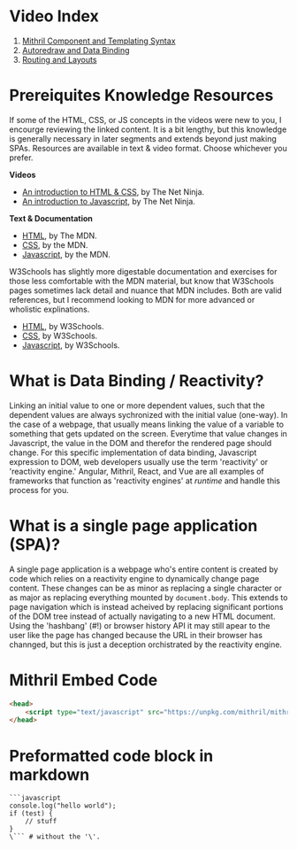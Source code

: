# Video Index
1. [Mithril Component and Templating Syntax](https://youtu.be/PosZXyainoA)
2. [Autoredraw and Data Binding](https://youtu.be/ciEA61XCOjw)
3. [Routing and Layouts](https://youtu.be/0h1h38g3-IU)

# Prereiquites Knowledge Resources
If some of the HTML, CSS, or JS concepts in the videos were new to you, I encourge reviewing the linked content. It is a bit lengthy, but this knowledge is generally necessary in later segments and extends beyond just making SPAs. Resources are available in text & video format. Choose whichever you prefer.

**Videos**
- [An introduction to HTML & CSS](https://www.youtube.com/playlist?list=PL4cUxeGkcC9ivBf_eKCPIAYXWzLlPAm6G), by The Net Ninja.
- [An introduction to Javascript](https://www.youtube.com/playlist?list=PL4cUxeGkcC9haFPT7J25Q9GRB_ZkFrQAc), by The Net Ninja.

**Text & Documentation**
- [HTML](https://developer.mozilla.org/en-US/docs/Web/HTML), by The MDN.
- [CSS](https://developer.mozilla.org/en-US/docs/Web/CSS), by the MDN.
- [Javascript](https://developer.mozilla.org/en-US/docs/Web/JavaScript), by the MDN.

W3Schools has slightly more digestable documentation and exercises for those less comfortable with the MDN material, but know that W3Schools pages sometimes lack detail and nuance that MDN includes. Both are valid references, but I recommend looking to MDN for more advanced or wholistic explinations.

- [HTML](https://www.w3schools.com/html/default.asp), by W3Schools.
- [CSS](https://www.w3schools.com/css/default.asp), by W3Schools.
- [Javascript](https://www.w3schools.com/js/default.asp), by W3Schools.

# What is Data Binding / Reactivity?
Linking an initial value to one or more dependent values, such that the dependent values are always sychronized with the initial value (one-way). In the case of a webpage, that usually means linking the value of a variable to something that gets updated on the screen. Everytime that value changes in Javascript, the value in the DOM and therefor the rendered page should change. For this specific implementation of data binding, Javascript expression to DOM, web developers usually use the term 'reactivity' or 'reactivity engine.' Angular, Mithril, React, and Vue are all examples of frameworks that function as 'reactivity engines' at _runtime_ and handle this process for you.

# What is a single page application (SPA)?
A single page application is a webpage who's entire content is created by code which relies on a reactivity engine to dynamically change page content. These changes can be as minor as replacing a single character or as major as replacing everything mounted by `document.body`. This extends to page navigation which is instead acheived by replacing significant portions of the DOM tree instead of actually navigating to a new HTML document. Using the 'hashbang' (#!) or browser history API it may still apear to the user like the page has changed because the URL in their browser has channged, but this is just a deception orchistrated by the reactivity engine.

# Mithril Embed Code
```html
<head>
	<script type="text/javascript" src="https://unpkg.com/mithril/mithril.js"></script>
</head>
```

# Preformatted code block in markdown
```
```javascript
console.log("hello world");
if (test) {
	// stuff
}
\``` # without the '\'.
```